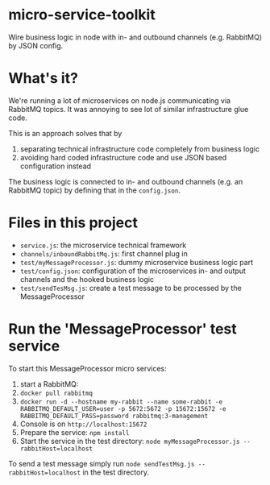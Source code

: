 # micro-service-toolkit
Wire business logic in node with in- and outbound channels (e.g. RabbitMQ) by JSON config.

# What's it?
We're running a lot of microservices on node.js communicating via RabbitMQ topics. It was annoying to see lot of similar infrastructure glue code.

This is an approach solves that by

1. separating technical infrastructure code completely from business logic
2. avoiding hard coded infrastructure code and use JSON based configuration instead

The business logic is connected to in- and outbound channels (e.g. an RabbitMQ topic) by defining that in the `config.json`.

# Files in this project
* `service.js`: the microservice technical framework
* `channels/inboundRabbitMq.js`: first channel plug in
* `test/myMessageProcessor.js`: dummy microservice business logic part
* `test/config.json`: configuration of the microservices in- and output channels and the hooked business logic
* `test/sendTesMsg.js`: create a test message to be processed by the MessageProcessor

# Run the 'MessageProcessor' test service
To start this MessageProcessor micro services:

1. start a RabbitMQ: 
  1. `docker pull rabbitmq`
  2. `docker run -d --hostname my-rabbit --name some-rabbit -e RABBITMQ_DEFAULT_USER=user -p 5672:5672 -p 15672:15672 -e RABBITMQ_DEFAULT_PASS=password rabbitmq:3-management` 
  3. Console is on `http://localhost:15672`
2. Prepare the service: `npm install`
3. Start the service in the test directory: `node myMessageProcessor.js --rabbitHost=localhost`

To send a test message simply run `node sendTestMsg.js --rabbitHost=localhost` in the test directory.
